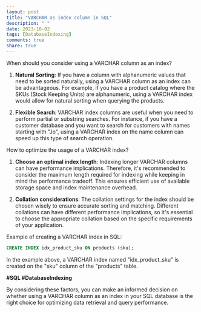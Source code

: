 ```yaml
---
layout: post
title: "VARCHAR as index column in SQL"
description: " "
date: 2023-10-02
tags: [DatabaseIndexing]
comments: true
share: true
---
```


When should you consider using a VARCHAR column as an index?

1. **Natural Sorting**: If you have a column with alphanumeric values that need to be sorted naturally, using a VARCHAR column as an index can be advantageous. For example, if you have a product catalog where the SKUs (Stock Keeping Units) are alphanumeric, using a VARCHAR index would allow for natural sorting when querying the products.

2. **Flexible Search**: VARCHAR index columns are useful when you need to perform partial or substring searches. For instance, if you have a customer database and you want to search for customers with names starting with "Jo", using a VARCHAR index on the name column can speed up this type of search operation.

How to optimize the usage of a VARCHAR index?

1. **Choose an optimal index length**: Indexing longer VARCHAR columns can have performance implications. Therefore, it's recommended to consider the maximum length required for indexing while keeping in mind the performance tradeoff. This ensures efficient use of available storage space and index maintenance overhead.

2. **Collation considerations**: The collation settings for the index should be chosen wisely to ensure accurate sorting and matching. Different collations can have different performance implications, so it's essential to choose the appropriate collation based on the specific requirements of your application.

Example of creating a VARCHAR index in SQL:

```sql
CREATE INDEX idx_product_sku ON products (sku);
```

In the example above, a VARCHAR index named "idx_product_sku" is created on the "sku" column of the "products" table.

**#SQL #DatabaseIndexing**

By considering these factors, you can make an informed decision on whether using a VARCHAR column as an index in your SQL database is the right choice for optimizing data retrieval and query performance.